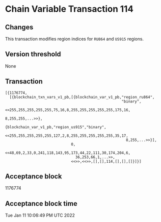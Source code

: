 # Chain Variable Transaction 114

## Changes

This transaction modifies region indices for `RU864` and `US915` regions.

## Version threshold

None

## Transaction

```
[{1176774,
  [{blockchain_txn_vars_v1_pb,[{blockchain_var_v1_pb,"region_ru864",
                                                     "binary",
                                                     <<255,255,255,255,255,75,16,8,255,255,255,255,255,175,16,
                                                       8,255,255,...>>},
                               {blockchain_var_v1_pb,"region_us915","binary",
                                                     <<255,255,255,255,255,127,2,8,255,255,255,255,255,35,17,
                                                       8,255,...>>}],
                              0,
                              <<48,69,2,33,0,241,118,143,95,173,44,22,111,30,174,204,6,
                                36,253,66,1,...>>,
                              <<>>,<<>>,[],[],114,[],[],[]}]}]

```

## Acceptance block

1176774

## Acceptance block time

Tue Jan 11 10:06:49 PM UTC 2022
